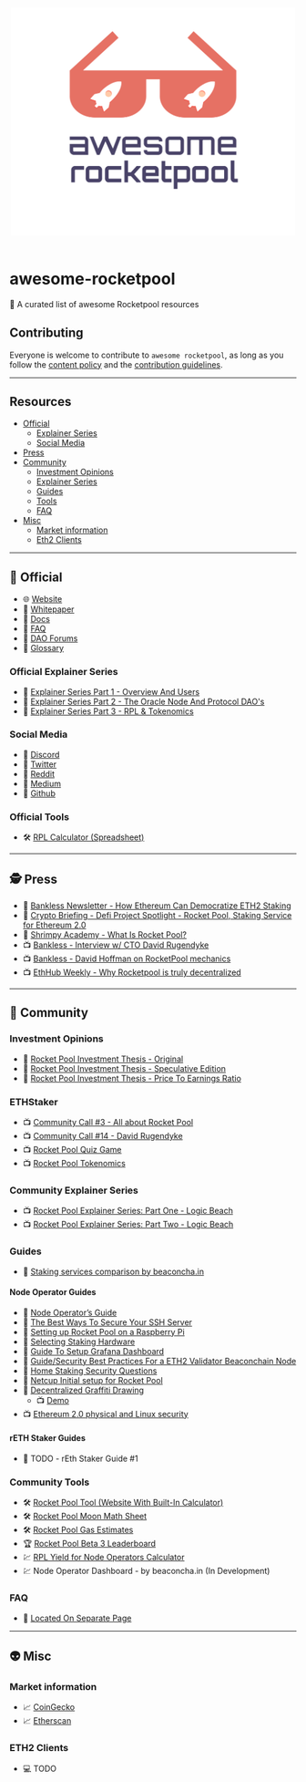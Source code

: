 <div align="center">
	<div>
		<img width="500" src="media/logo.svg" alt="Awesome RocketPool">
	</div>
	<br>
</div>

# awesome-rocketpool
 🚀 A curated list of awesome Rocketpool resources

## Contributing
Everyone is welcome to contribute to `awesome rocketpool`, as long as you follow the [content policy](POLICY.md) and the [contribution guidelines](CONTRIBUTING.md).

---

## Resources
- [Official](#rocket-official)
  - [Explainer Series](#official-explainer-series)
  - [Social Media](#social-media)	
- [Press](#detective-press)
- [Community](#speak_no_evil-community)
  - [Investment Opinions](#investment-opinions) 
  - [Explainer Series](#community-explainer-series)
  - [Guides](#guides)
  - [Tools](#tools)
  - [FAQ](#faq)
- [Misc](#alien-misc)
  - [Market information](#market-information) 
  - [Eth2 Clients](#eth2-clients)
---

## :rocket: Official
* :globe_with_meridians: [Website](https://www.rocketpool.net)
* :newspaper: [Whitepaper](https://www.rocketpool.net/files/RocketPoolWhitePaper.pdf)
* :newspaper: [Docs](https://rocket-pool.readthedocs.io/en/latest/)
* :newspaper: [FAQ](https://medium.com/rocket-pool/rocket-pool-101-faq-ee683af10da9)
* :newspaper: [DAO Forums](https://dao.rocketpool.net/)
* :newspaper: [Glossary](https://github.com/htimsk/rocketpool.github.io/blob/main/src/documentation/glossary.md)

### Official Explainer Series
* :newspaper: [Explainer Series Part 1 - Overview And Users](https://medium.com/rocket-pool/rocket-pool-staking-protocol-part-1-8be4859e5fbd)
* :newspaper: [Explainer Series Part 2 - The Oracle Node And Protocol DAO's](https://medium.com/rocket-pool/rocket-pool-staking-protocol-part-2-e0d346911fe1)
* :newspaper: [Explainer Series Part 3 - RPL & Tokenomics](https://medium.com/rocket-pool/rocket-pool-staking-protocol-part-3-3029afb57d4c)

### Social Media
* :iphone: [Discord](https://discord.com/invite/tCRG54c)
* :iphone: [Twitter](https://twitter.com/Rocket_Pool)
* :iphone: [Reddit](https://www.reddit.com/r/rocketpool/)
* :iphone: [Medium](https://medium.com/rocket-pool)
* :iphone: [Github](https://github.com/rocket-pool/rocketpool) 

### Official Tools

* :hammer_and_wrench: [RPL Calculator (Spreadsheet)](https://docs.google.com/spreadsheets/d/1Wl3EukDALcd8nBQQkMhzXr5WfwmEj264YPfch9AJN30/edit#gid=0)

---

## :detective: Press

* :newspaper: [Bankless Newsletter - How Ethereum Can Democratize ETH2 Staking](https://newsletter.banklesshq.com/p/how-ethereum-can-democratize-eth2)
* :newspaper: [Crypto Briefing - Defi Project Spotlight - Rocket Pool, Staking Service for Ethereum 2.0](https://cryptobriefing.com/defi-project-spotlight-rocket-pool-staking-service-ethereum-2-0/)
* :newspaper: [Shrimpy Academy - What Is Rocket Pool?](https://academy.shrimpy.io/post/what-is-rocket-pool)
* :tv: [Bankless - Interview w/ CTO David Rugendyke](https://www.youtube.com/watch?v=cqf6aJCFZn8)
* :tv: [Bankless - David Hoffman on RocketPool mechanics](https://www.youtube.com/watch?v=JAatzA-QE10&t=516s)
* :tv: [EthHub Weekly - Why Rocketpool is truly decentralized](https://www.youtube.com/watch?v=8o-_Dw_qSfk&t=2607s)

---

## :speak_no_evil: Community

### Investment Opinions

* :newspaper: [Rocket Pool Investment Thesis - Original](https://www.reddit.com/r/ethfinance/comments/m3pug8/the_rocket_pool_investment_thesis/)
* :newspaper: [Rocket Pool Investment Thesis - Speculative Edition](https://www.reddit.com/r/ethtrader/comments/m43r38/the_rocket_pool_investment_thesis_speculative/)
* :newspaper: [Rocket Pool Investment Thesis - Price To Earnings Ratio](https://www.reddit.com/r/ethfinance/comments/m4jj0i/rocketpool_investment_thesis_round_3/)

### ETHStaker

* :tv: [Community Call #3 - All about Rocket Pool](https://www.youtube.com/watch?v=4BoIcZjjaUc&ab_channel=ETHStaker)
* :tv: [Community Call #14 - David Rugendyke](https://youtu.be/uK_ioljAXy0?t=187)
* :tv: [Rocket Pool Quiz Game](https://youtu.be/-YdBslzHGec?t=1178)
* :tv: [Rocket Pool Tokenomics](https://youtu.be/cIXWF512srA?t=53)

### Community Explainer Series

* :tv: [Rocket Pool Explainer Series: Part One - Logic Beach](https://www.youtube.com/watch?v=uytfJlMfdyc)
* :tv: [Rocket Pool Explainer Series: Part Two - Logic Beach](https://www.youtube.com/watch?v=Vc4rxI9zEis)

### Guides

* :newspaper: [Staking services comparison by beaconcha.in](https://beaconcha.in/stakingServices)

#### Node Operator Guides
* :newspaper: [Node Operator’s Guide](https://medium.com/rocket-pool/rocket-pool-v2-5-beta-node-operators-guide-77859891766b)
* :newspaper: [The Best Ways To Secure Your SSH Server](https://www.howtogeek.com/443156/the-best-ways-to-secure-your-ssh-server/)
* :newspaper: [Setting up Rocket Pool on a Raspberry Pi](https://github.com/jclapis/rp-pi-guide/blob/main/Overview.md)
* :newspaper: [Selecting Staking Hardware](https://github.com/jclapis/rocketpool.github.io/blob/main/src/guides/local/hardware.md)
* :newspaper: [Guide To Setup Grafana Dashboard](https://github.com/yorickdowne/grafana-for-rpool)
* :newspaper: [Guide/Security Best Practices For a ETH2 Validator Beaconchain Node](https://www.coincashew.com/coins/overview-eth/guide-or-security-best-practices-for-a-eth2-validator-beaconchain-node)
* :newspaper: [Home Staking Security Questions](https://old.reddit.com/r/ethstaker/comments/iqq2tv/home_staking_security_questions/)
* :newspaper: [Netcup Initial setup for Rocket Pool](https://gist.github.com/yorickdowne/7fbde369ee1979efa2cfd181259a94e3)
* :newspaper: [Decentralized Graffiti Drawing](https://github.com/RomiRand/DecentralizedGraffitiDrawing)
  - :tv: [Demo](https://www.youtube.com/watch?v=TdzfX0df-F0&ab_channel=ETHStaker)
* :tv: [Ethereum 2.0 physical and Linux security](https://www.youtube.com/watch?v=hHtvCGlPz-o&ab_channel=YorickDowne)

#### rETH Staker Guides

* :newspaper: TODO - rEth Staker Guide #1

### Community Tools

* :hammer_and_wrench: [Rocket Pool Tool (Website With Built-In Calculator)](https://www.rocketpooltool.com/)
* :hammer_and_wrench: [Rocket Pool Moon Math Sheet](https://discord.com/channels/405159462932971535/405163713063288832/820009733020844043)
* :hammer_and_wrench: [Rocket Pool Gas Estimates](https://docs.google.com/spreadsheets/d/1KhAhByZ4JbJxdVfhSoKzZvjvUKuSXnB9alJS8FmbtA4/edit?usp=sharing)
* :trophy: [Rocket Pool Beta 3 Leaderboard](https://rpl-beta-3-leaderboard-frl9u.ondigitalocean.app/)
* :chart: [RPL Yield for Node Operators Calculator](https://tommw.shinyapps.io/RPL_apy/)
* :chart: Node Operator Dashboard - by beaconcha.in (In Development)

### FAQ

* :link: [Located On Separate Page](Community%20FAQ.md)

---

## :alien: Misc

### Market information

* :chart_with_upwards_trend: [CoinGecko](https://www.coingecko.com/en/coins/rocket-pool)
* :chart_with_upwards_trend: [Etherscan](https://etherscan.io/token/0xb4efd85c19999d84251304bda99e90b92300bd93#balances)

### ETH2 Clients

* :computer: TODO
